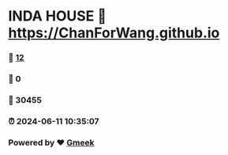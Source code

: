 # INDA HOUSE :link: https://ChanForWang.github.io 
### :page_facing_up: [12](https://ChanForWang.github.io/tag.html) 
### :speech_balloon: 0 
### :hibiscus: 30455 
### :alarm_clock: 2024-06-11 10:35:07 
### Powered by :heart: [Gmeek](https://github.com/Meekdai/Gmeek)
